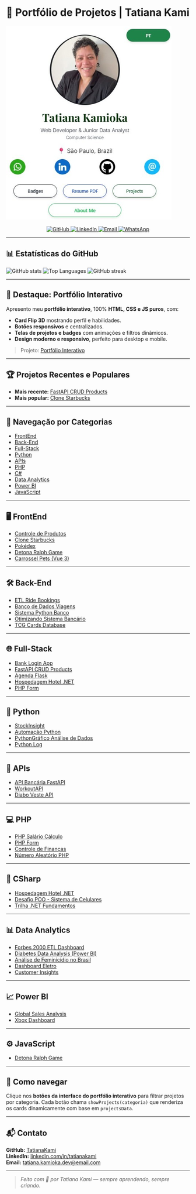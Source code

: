 # 💼 Portfólio de Projetos | Tatiana Kami

![Portfólio Demo](imagens/tela01.jpg)

<!-- Redes Sociais -->
<p align="center">
  <a href="https://github.com/Tatianakami" target="_blank">
    <img src="https://img.shields.io/badge/GitHub-181717?style=for-the-badge&logo=github&logoColor=white" alt="GitHub"/>
  </a>
  <a href="https://www.linkedin.com/in/tatianakami/" target="_blank">
    <img src="https://img.shields.io/badge/LinkedIn-0A66C2?style=for-the-badge&logo=linkedin&logoColor=white" alt="LinkedIn"/>
  </a>
  <a href="mailto:tatianakami@email.com" target="_blank">
    <img src="https://img.shields.io/badge/Email-D14836?style=for-the-badge&logo=gmail&logoColor=white" alt="Email"/>
  </a>
  <a href="https://wa.me/5511969012951" target="_blank">
    <img src="https://img.shields.io/badge/WhatsApp-25D366?style=for-the-badge&logo=whatsapp&logoColor=white" alt="WhatsApp"/>
  </a>
</p>

---

## 📊 Estatísticas do GitHub

![GitHub stats](https://github-readme-stats.vercel.app/api?username=Tatianakami&show_icons=true&theme=radical)
![Top Languages](https://github-readme-stats.vercel.app/api/top-langs/?username=Tatianakami&layout=compact&theme=radical)
![GitHub streak](https://github-readme-streak-stats.herokuapp.com/?user=Tatianakami&theme=radical)

---

## 🌟 Destaque: Portfólio Interativo

Apresento meu **portfólio interativo**, 100% **HTML, CSS e JS puros**, com:

- **Card Flip 3D** mostrando perfil e habilidades.  
- **Botões responsivos** e centralizados.  
- **Telas de projetos e badges** com animações e filtros dinâmicos.  
- **Design moderno e responsivo**, perfeito para desktop e mobile.

> Projeto: [Portfólio Interativo](https://github.com/Tatianakami/website-eduardolentz)

---

## 🏆 Projetos Recentes e Populares

- **Mais recente:** [FastAPI CRUD Products](https://github.com/Tatianakami/fastapi-crud-products)  
- **Mais popular:** [Clone Starbucks](https://github.com/Tatianakami/clone-starbucks)  

---

## 🧭 Navegação por Categorias

- [FrontEnd](#frontend)  
- [Back-End](#back-end)  
- [Full-Stack](#full-stack)  
- [Python](#python)  
- [APIs](#apis)  
- [PHP](#php)  
- [C#](#csharp)  
- [Data Analytics](#data-analytics)  
- [Power BI](#power-bi)  
- [JavaScript](#javascript)  

---

## 🖥️ FrontEnd

- [Controle de Produtos](https://github.com/Tatianakami/Controle-de-Produtos)  
- [Clone Starbucks](https://github.com/Tatianakami/clone-starbucks)  
- [Pokédex](https://github.com/Tatianakami/pokedex)  
- [Detona Ralph Game](https://github.com/Tatianakami/detona-ralph-game-)  
- [Carrossel Pets (Vue 3)](https://github.com/Tatianakami/carrossel-pets)  

---

## 🛠️ Back-End

- [ETL Ride Bookings](https://github.com/Tatianakami/ETL-NCR-Ride-Bookings)  
- [Banco de Dados Viagens](https://github.com/Tatianakami/Banco-de-dados-Viagens)  
- [Sistema Python Banco](https://github.com/Tatianakami/Sistema_Python_Banco_)  
- [Otimizando Sistema Bancário](https://github.com/Tatianakami/Otimizando-sistema-bancario-DIO)  
- [TCG Cards Database](https://github.com/Tatianakami/ok-mon-TCG-E-CARDS-Database)  

---

## 🌐 Full-Stack

- [Bank Login App](https://github.com/Tatianakami/bank-login-app)  
- [FastAPI CRUD Products](https://github.com/Tatianakami/fastapi-crud-products)  
- [Agenda Flask](https://github.com/Tatianakami/agenda-flask)  
- [Hospedagem Hotel .NET](https://github.com/Tatianakami/HospedagemHotel.net)  
- [PHP Form](https://github.com/Tatianakami/PHP-Form)  

---

## 🐍 Python

- [StockInsight](https://github.com/Tatianakami/StockInsight)  
- [Automação Python](https://github.com/Tatianakami/AutomacaoPython)  
- [PythonGráfico Análise de Dados](https://github.com/Tatianakami/Pythongrafico-Analise-dedados)  
- [Python Log](https://github.com/Tatianakami/Python_log)  

---

## 🔌 APIs

- [API Bancária FastAPI](https://github.com/Tatianakami/api-bancaria-fastapi)  
- [WorkoutAPI](https://github.com/Tatianakami/workoutapi)  
- [Diabo Veste API](https://github.com/Tatianakami/diabo-veste-api)  

---

## 💻 PHP

- [PHP Salário Cálculo](https://github.com/Tatianakami/PHP-Salario-Calculo)  
- [PHP Form](https://github.com/Tatianakami/PHP-Form)  
- [Controle de Finanças](https://github.com/Tatianakami/controle_financas)  
- [Número Aleatório PHP](https://github.com/Tatianakami/PHP_numero_aleatorio)  

---

## 🧱 CSharp

- [Hospedagem Hotel .NET](https://github.com/Tatianakami/HospedagemHotel.net)  
- [Desafio POO - Sistema de Celulares](https://github.com/Tatianakami/Desafio-POO---Sistema-de-Celulares)  
- [Trilha .NET Fundamentos](https://github.com/Tatianakami/trilha-net-fundamentos-desafio)  

---

## 📊 Data Analytics

- [Forbes 2000 ETL Dashboard](https://github.com/Tatianakami/forbes2000-etl-dashboard)  
- [Diabetes Data Analysis (Power BI)](https://github.com/Tatianakami/-diabetes-data-analysis-powerbi)  
- [Análise de Feminicídio no Brasil](https://github.com/Tatianakami/analise-feminicidio-brasil)  
- [Dashboard Eletro](https://github.com/Tatianakami/Dashboard_Eletro)  
- [Customer Insights](https://github.com/Tatianakami/Customer-Insights)  

---

## 📈 Power BI

- [Global Sales Analysis](https://github.com/Tatianakami/global-sales-analysis)  
- [Xbox Dashboard](https://github.com/Tatianakami/xbox-dashboard)  

---

## ⚙️ JavaScript

- [Detona Ralph Game](https://github.com/Tatianakami/detona-ralph-game-)  

---

## 🚀 Como navegar

Clique nos **botões da interface do portfólio interativo** para filtrar projetos por categoria. Cada botão chama `showProjects(categoria)` que renderiza os cards dinamicamente com base em `projectsData`.

---

## 📬 Contato

**GitHub:** [TatianaKami](https://github.com/Tatianakami)  
**LinkedIn:** [linkedin.com/in/tatianakami](https://www.linkedin.com/in/tatianakami/)  
**Email:** tatiana.kamioka.dev@email.com  

---



> _Feito com 💙 por Tatiana Kami — sempre aprendendo, sempre criando._